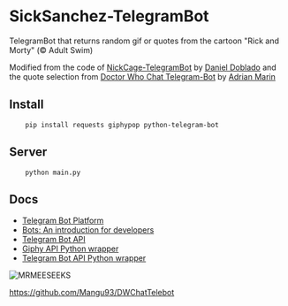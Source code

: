 # SickSanchez-TelegramBot
TelegramBot that returns random gif or quotes from the cartoon "Rick and Morty" (&copy; Adult Swim)

Modified from the code of [NickCage-TelegramBot](https://github.com/dobladov/NickCage-TelegramBot) by [Daniel Doblado](https://github.com/dobladov) and the quote selection from [Doctor Who Chat Telegram-Bot](https://github.com/Mangu93/DWChatTelebot) by [Adrian Marin](https://github.com/Mangu93)

## Install

		pip install requests giphypop python-telegram-bot

## Server

		python main.py

## Docs

+ [Telegram Bot Platform](https://telegram.org/blog/bot-revolution)
+ [Bots: An introduction for developers](https://core.telegram.org/bots)
+ [Telegram Bot API](https://core.telegram.org/bots/api)
+ [Giphy API Python wrapper](https://github.com/shaunduncan/giphypop)
+ [Telegram Bot API Python wrapper](https://github.com/leandrotoledo/python-telegram-bot)

![MRMEESEEKS](http://i.imgur.com/cme3hdj.gif)





https://github.com/Mangu93/DWChatTelebot